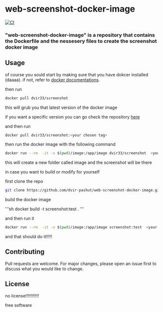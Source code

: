 # web-screenshot-docker-image

[![CI](https://github.com/dvir-pashut/web-screenshot-docker-image/actions/workflows/docker-image.yml/badge.svg?branch=main)](https://github.com/dvir-pashut/web-screenshot-docker-image/actions/workflows/docker-image.yml)


### "web-screenshot-docker-image" is a repository that contains the Dockerfile and the nessesery files to create the screenshot docker image


## Usage

of course you sould start by making sure that you have dokcer installed (daaaa). if not, refer to [docker docomentations].

then run 
 
```sh
docker pull dvir33/screenshot
```
this will grub you that latest version of the docker image

if you want a specific version you can go check the repository [here] 

and then run 

```sh
docker pull dvir33/screenshot:<your chosen tag>
```

then run the docker image with the following command


```sh
docker run --rm  -it -v $(pwd)/image:/app/image dvir33/screenshot  <your url gos here>
```

this will create a new folder called image and the screenshot will be there

 
in case you want to build or modify for yourself 

first clone the repo 

```sh
git clone https://github.com/dvir-pashut/web-screenshot-docker-image.git
```

build the docker image 

'''sh
docker build -t screenshot:test .
'''

and then run it 

```sh
docker run --rm  -it -v $(pwd)/image:/app/image screenshot:test  <your url gos here>
```


and that should do it!!!!!



## Contributing

Pull requests are welcome. For major changes, please open an issue first
to discuss what you would like to change.

## License

no license!!!!!!!!!!!

free software

[//]: # 

[docker docomentations]: <https://docs.docker.com/engine/install/>
[here]: <https://hub.docker.com/r/dvir33/screenshot/tags>